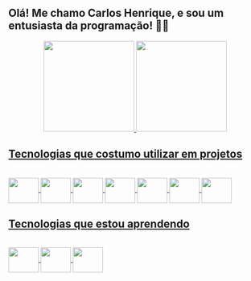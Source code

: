 ## Olá! Me chamo Carlos Henrique, e sou um entusiasta da programação! 🧑‍💻
<div align="center">
  <a href="https://github.com/HenriqueDeveloper">
  <img height="180em" src="https://github-readme-stats.vercel.app/api?username=HenriqueDeveloper&show_icons=true&theme=dark&include_all_commits=true&count_private=true"/>
  <img height="180em" src="https://github-readme-stats.vercel.app/api/top-langs/?username=HenriqueDeveloper&layout=compact&langs_count=7&theme=dark"/>
</div>
  
 ## Tecnologias que costumo utilizar em projetos
  
<div style="display: inline_block"><br>
  <img align="center" height="50" width="60" src="https://cdn.jsdelivr.net/gh/devicons/devicon/icons/java/java-original-wordmark.svg" >
  <img align="center" height="50" width="60" src="https://cdn.jsdelivr.net/gh/devicons/devicon/icons/php/php-plain.svg" >
  <img align="center" height="50" width="60" src="https://cdn.jsdelivr.net/gh/devicons/devicon/icons/html5/html5-original-wordmark.svg" >
  <img align="center" height="50" width="60" src="https://cdn.jsdelivr.net/gh/devicons/devicon/icons/css3/css3-original-wordmark.svg" >
  <img align="center" height="50" width="60" src="https://cdn.jsdelivr.net/gh/devicons/devicon/icons/bootstrap/bootstrap-plain-wordmark.svg">
  <img align="center" height="50" width="60" src="https://cdn.jsdelivr.net/gh/devicons/devicon/icons/javascript/javascript-plain.svg" >
  <img align="center" height="50" width="60" src="https://cdn.jsdelivr.net/gh/devicons/devicon/icons/mysql/mysql-original-wordmark.svg" >

</div>
  
  ## Tecnologias que estou aprendendo </h4>
  
<div style="display: inline_block"><br>
  <img align="center" height="50" width="60" src="https://cdn.jsdelivr.net/gh/devicons/devicon/icons/spring/spring-original-wordmark.svg" >
  <img align="center" height="50" width="60" src="https://cdn.jsdelivr.net/gh/devicons/devicon/icons/docker/docker-original-wordmark.svg" >
  <img align="center" height="50" width="60" src="https://cdn.jsdelivr.net/gh/devicons/devicon/icons/mongodb/mongodb-plain-wordmark.svg">
</div>

  

